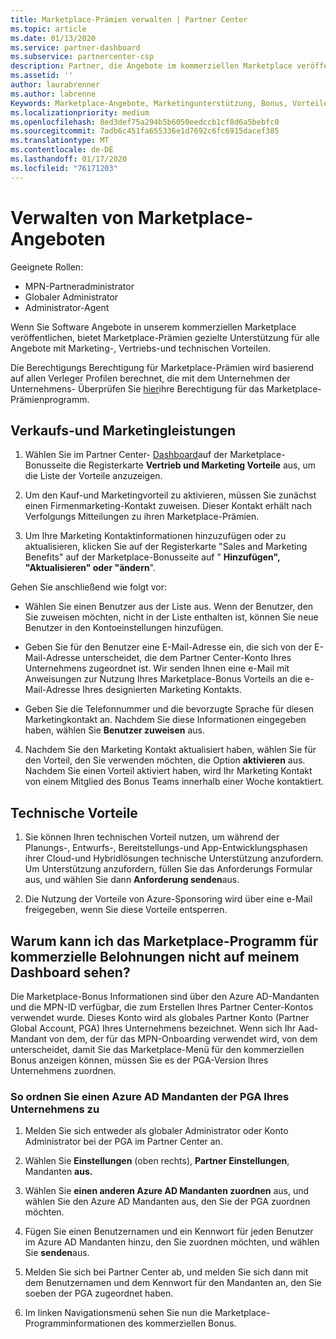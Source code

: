 ```yaml
---
title: Marketplace-Prämien verwalten | Partner Center
ms.topic: article
ms.date: 01/13/2020
ms.service: partner-dashboard
ms.subservice: partnercenter-csp
description: Partner, die Angebote im kommerziellen Marketplace veröffentlichen, können sich auf Vorteile stützen, die Marketingunterstützung bieten.
ms.assetid: ''
author: laurabrenner
ms.author: labrenne
Keywords: Marketplace-Angebote, Marketingunterstützung, Bonus, Vorteile des Herausgebers
ms.localizationpriority: medium
ms.openlocfilehash: 8ed3def75a294b5b6050eedccb1cf8d6a5bebfc0
ms.sourcegitcommit: 7adb6c451fa655336e1d7692c6fc6915dacef385
ms.translationtype: MT
ms.contentlocale: de-DE
ms.lasthandoff: 01/17/2020
ms.locfileid: "76171203"
---
```

# <a name="manage-marketplace-rewards"></a>Verwalten von Marketplace-Angeboten

Geeignete Rollen:

- MPN-Partneradministrator
- Globaler Administrator
- Administrator-Agent

Wenn Sie Software Angebote in unserem kommerziellen Marketplace veröffentlichen, bietet Marketplace-Prämien gezielte Unterstützung für alle Angebote mit Marketing-, Vertriebs-und technischen Vorteilen. 

Die Berechtigungs Berechtigung für Marketplace-Prämien wird basierend auf allen Verleger Profilen berechnet, die mit dem Unternehmen der Unternehmens- Überprüfen Sie [hier](https://partner.microsoft.com/dashboard/mpn/program/commercialmarketplace)ihre Berechtigung für das Marketplace-Prämienprogramm. 


## <a name="sales-and-marketing-benefits"></a>Verkaufs-und Marketingleistungen

1. Wählen Sie im Partner Center- [Dashboard](https://partner.microsoft.com/dashboard)auf der Marketplace-Bonusseite die Registerkarte **Vertrieb und Marketing Vorteile** aus, um die Liste der Vorteile anzuzeigen. 

2. Um den Kauf-und Marketingvorteil zu aktivieren, müssen Sie zunächst einen Firmenmarketing-Kontakt zuweisen. Dieser Kontakt erhält nach Verfolgungs Mitteilungen zu ihren Marketplace-Prämien.

3. Um Ihre Marketing Kontaktinformationen hinzuzufügen oder zu aktualisieren, klicken Sie auf der Registerkarte "Sales and Marketing Benefits" auf der Marketplace-Bonusseite auf " **Hinzufügen", "Aktualisieren" oder "ändern**". 

Gehen Sie anschließend wie folgt vor:

  - Wählen Sie einen Benutzer aus der Liste aus. Wenn der Benutzer, den Sie zuweisen möchten, nicht in der Liste enthalten ist, können Sie neue Benutzer in den Kontoeinstellungen hinzufügen.

  - Geben Sie für den Benutzer eine E-Mail-Adresse ein, die sich von der E-Mail-Adresse unterscheidet, die dem Partner Center-Konto Ihres Unternehmens zugeordnet ist. Wir senden Ihnen eine e-Mail mit Anweisungen zur Nutzung Ihres Marketplace-Bonus Vorteils an die e-Mail-Adresse Ihres designierten Marketing Kontakts.

  - Geben Sie die Telefonnummer und die bevorzugte Sprache für diesen Marketingkontakt an. Nachdem Sie diese Informationen eingegeben haben, wählen Sie **Benutzer zuweisen** aus.

4. Nachdem Sie den Marketing Kontakt aktualisiert haben, wählen Sie für den Vorteil, den Sie verwenden möchten, die Option **aktivieren** aus. Nachdem Sie einen Vorteil aktiviert haben, wird Ihr Marketing Kontakt von einem Mitglied des Bonus Teams innerhalb einer Woche kontaktiert.

## <a name="technical-benefits"></a>Technische Vorteile

1. Sie können Ihren technischen Vorteil nutzen, um während der Planungs-, Entwurfs-, Bereitstellungs-und App-Entwicklungsphasen ihrer Cloud-und Hybridlösungen technische Unterstützung anzufordern. Um Unterstützung anzufordern, füllen Sie das Anforderungs Formular aus, und wählen Sie dann **Anforderung senden**aus.

2. Die Nutzung der Vorteile von Azure-Sponsoring wird über eine e-Mail freigegeben, wenn Sie diese Vorteile entsperren. 

## <a name="why-cant-i-see-the-commercial-rewards-marketplace-program-on-my-dashboard"></a>Warum kann ich das Marketplace-Programm für kommerzielle Belohnungen nicht auf meinem Dashboard sehen?

Die Marketplace-Bonus Informationen sind über den Azure AD-Mandanten und die MPN-ID verfügbar, die zum Erstellen Ihres Partner Center-Kontos verwendet wurde. Dieses Konto wird als globales Partner Konto (Partner Global Account, PGA) Ihres Unternehmens bezeichnet. Wenn sich Ihr Aad-Mandant von dem, der für das MPN-Onboarding verwendet wird, von dem unterscheidet, damit Sie das Marketplace-Menü für den kommerziellen Bonus anzeigen können, müssen Sie es der PGA-Version Ihres Unternehmens zuordnen. 

### <a name="to-associate-an-azure-ad-tenant-with-the-pga-of-your-company"></a>So ordnen Sie einen Azure AD Mandanten der PGA Ihres Unternehmens zu

1. Melden Sie sich entweder als globaler Administrator oder Konto Administrator bei der PGA im Partner Center an.

2. Wählen Sie **Einstellungen** (oben rechts), **Partner Einstellungen**, Mandanten **aus.** 

3. Wählen Sie **einen anderen Azure AD Mandanten zuordnen** aus, und wählen Sie den Azure AD Mandanten aus, den Sie der PGA zuordnen möchten.

4. Fügen Sie einen Benutzernamen und ein Kennwort für jeden Benutzer im Azure AD Mandanten hinzu, den Sie zuordnen möchten, und wählen Sie **senden**aus.

5. Melden Sie sich bei Partner Center ab, und melden Sie sich dann mit dem Benutzernamen und dem Kennwort für den Mandanten an, den Sie soeben der PGA zugeordnet haben.

6. Im linken Navigationsmenü sehen Sie nun die Marketplace-Programminformationen des kommerziellen Bonus.


